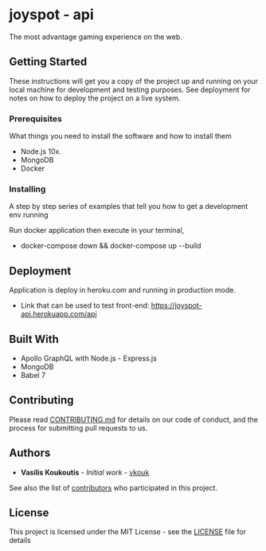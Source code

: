 # joyspot - api

The most advantage gaming experience on the web.

## Getting Started

These instructions will get you a copy of the project up and running on your local machine for development and testing purposes. See deployment for notes on how to deploy the project on a live system.

### Prerequisites

What things you need to install the software and how to install them

- Node.js 10x.
- MongoDB
- Docker

### Installing

A step by step series of examples that tell you how to get a development env running

Run docker application then execute in your terminal,

- docker-compose down && docker-compose up --build

## Deployment

Application is deploy in heroku.com and running in production mode.

- Link that can be used to test front-end: https://joyspot-api.herokuapp.com/api

## Built With

- Apollo GraphQL with Node.js - Express.js
- MongoDB
- Babel 7

## Contributing

Please read [CONTRIBUTING.md](https://gist.github.com/PurpleBooth/b24679402957c63ec426) for details on our code of conduct, and the process for submitting pull requests to us.

## Authors

- **Vasilis Koukoutis** - _Initial work_ - [vkouk](https://github.com/vkouk)

See also the list of [contributors](https://github.com/vkouk/joyspot-api/contributors) who participated in this project.

## License

This project is licensed under the MIT License - see the [LICENSE](LICENSE) file for details
